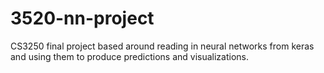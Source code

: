 # 3520-nn-project
CS3250 final project based around reading in neural networks from keras and using them to produce predictions and visualizations. 
